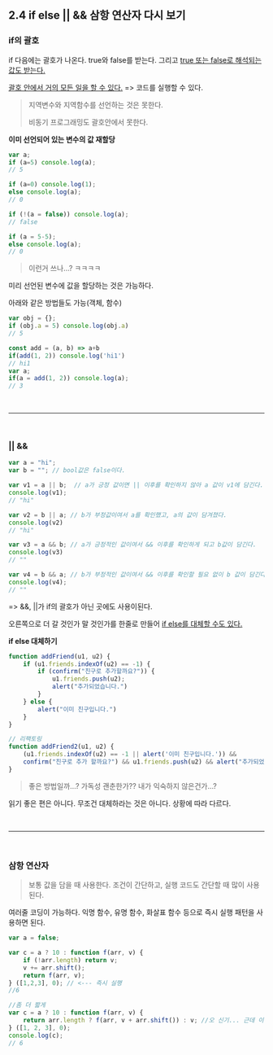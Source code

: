 ## 2.4 if else || && 삼항 연산자 다시 보기

### if의 괄호

if 다음에는 괄호가 나온다. true와 false를 받는다. 그리고 <u>true 또는 false로 해석되는 값도 받는다.</u>

<u>괄호 안에서 거의 모든 일을 할 수 있다.</u> => 코드를 실행할 수 있다.

> 지역변수와 지역함수를 선언하는 것은 못한다.
>
> 비동기 프로그래밍도 괄호안에서 못한다.



**이미 선언되어 있는 변수의 값 재할당**

```js
var a;
if (a=5) console.log(a);
// 5

if (a=0) console.log(1);
else console.log(a);
// 0

if (!(a = false)) console.log(a);
// false

if (a = 5-5);
else console.log(a);
// 0
```

> 이런거 쓰나...? ㅋㅋㅋㅋ

미리 선언된 변수에 값을 할당하는 것은 가능하다.



아래와 같은 방법들도 가능(객체, 함수)

```js
var obj = {};
if (obj.a = 5) console.log(obj.a)
// 5

const add = (a, b) => a+b
if(add(1, 2)) console.log('hi1')
// hi1
var a;
if(a = add(1, 2)) console.log(a);
// 3
```

<br/>

----

<br/>

### || &&

```js
var a = "hi";
var b = ""; // bool값은 false이다.

var v1 = a || b;  // a가 긍정 값이면 || 이후를 확인하지 않아 a 값이 v1에 담긴다.
console.log(v1);
// "hi"

var v2 = b || a; // b가 부정값이여서 a를 확인했고, a의 값이 담겨졌다.
console.log(v2)
// "hi"

var v3 = a && b; // a가 긍정적인 값이여서 && 이후를 확인하게 되고 b값이 담긴다.
console.log(v3)
// ""

var v4 = b && a; // b가 부정적인 값이여서 && 이후를 확인할 필요 없이 b 값이 담긴다.
console.log(v4);
// ""
```

=> &&, ||가 if의 괄호가 아닌 곳에도 사용이된다.

오른쪽으로 더 갈 것인가 말 것인가를 한줄로 만들어 <u>if else를 대체할 수도 있다.</u>



**if else 대체하기**

```js
function addFriend(u1, u2) {
    if (u1.friends.indexOf(u2) == -1) {
        if (confirm("친구로 추가할까요?")) {
            u1.friends.push(u2);
            alert("추가되었습니다.")
        }
    } else {
        alert("이미 친구입니다.")
    }
}

// 리팩토링
function addFriend2(u1, u2) {
    (u1.friends.indexOf(u2) == -1 || alert('이미 친구입니다.')) && 
    confirm("친구로 추가 할까요?") && u1.friends.push(u2) && alert("추가되었습니다.")
}
```

> 좋은 방법일까...?  가독성 괜춘한가?? 내가 익숙하지 않은건가...?

읽기 좋은 편은 아니다. 무조건 대체하라는 것은 아니다. 상황에 따라 다르다.



<br/>

-----

<br/>



### 삼항 연산자

> 보통 값을 담을 때 사용한다. 조건이 간단하고, 실행 코드도 간단할 때 많이 사용된다.

여러줄 코딩이 가능하다. 익명 함수, 유명 함수, 화살표 함수 등으로 즉시 실행 패턴을 사용하면 된다.

```js
var a = false;

var c = a ? 10 : function f(arr, v) {
    if (!arr.length) return v;
    v += arr.shift();
    return f(arr, v);
} ([1,2,3], 0); // <--- 즉시 실행
//6

//좀 더 짧게
var c = a ? 10 : function f(arr, v) {
    return arr.length ? f(arr, v + arr.shift()) : v; //오 신기... 근데 이렇게 까지 해야함..?
} ([1, 2, 3], 0);
console.log(c);
// 6
```









